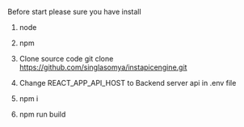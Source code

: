 Before start please sure you have install
1) node
2) npm

1) Clone source code
git clone https://github.com/singlasomya/instapicengine.git

2) Change REACT_APP_API_HOST to Backend server api in .env file

3) npm i

4) npm run build
